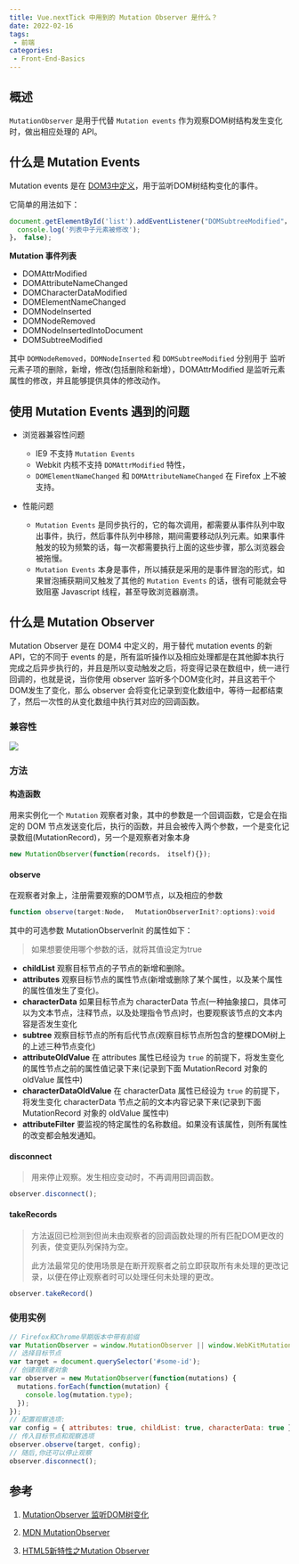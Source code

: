 ```yaml
---
title: Vue.nextTick 中用到的 Mutation Observer 是什么？
date: 2022-02-16
tags:
 - 前端
categories: 
 - Front-End-Basics
---
```


## 概述

`MutationObserver` 是用于代替 `Mutation events` 作为观察DOM树结构发生变化时，做出相应处理的 API。

## 什么是 Mutation Events

Mutation events 是在 [DOM3中定义](https://link.jianshu.com/?t=https://www.w3.org/TR/DOM-Level-3-Events/#events-mutationevents)，用于监听DOM树结构变化的事件。

它简单的用法如下：

```javascript
document.getElementById('list').addEventListener("DOMSubtreeModified"， function(){
  console.log('列表中子元素被修改');
}， false);
```

**Mutation 事件列表**

- DOMAttrModified
- DOMAttributeNameChanged
- DOMCharacterDataModified
- DOMElementNameChanged
- DOMNodeInserted
- DOMNodeRemoved
- DOMNodeInsertedIntoDocument
- DOMSubtreeModified

其中 `DOMNodeRemoved`，`DOMNodeInserted` 和 `DOMSubtreeModified` 分别用于 监听元素子项的删除，新增，修改(包括删除和新增），DOMAttrModified 是监听元素属性的修改，并且能够提供具体的修改动作。

## 使用 Mutation Events 遇到的问题

- 浏览器兼容性问题
  - IE9 不支持 `Mutation Events`
  - Webkit 内核不支持 `DOMAttrModified` 特性，
  - `DOMElementNameChanged` 和 `DOMAttributeNameChanged` 在 Firefox 上不被支持。

- 性能问题
  - `Mutation Events` 是同步执行的，它的每次调用，都需要从事件队列中取出事件，执行，然后事件队列中移除，期间需要移动队列元素。如果事件触发的较为频繁的话，每一次都需要执行上面的这些步骤，那么浏览器会被拖慢。
  - `Mutation Events` 本身是事件，所以捕获是采用的是事件冒泡的形式，如果冒泡捕获期间又触发了其他的 `Mutation Events` 的话，很有可能就会导致阻塞 Javascript 线程，甚至导致浏览器崩溃。



## 什么是 Mutation Observer

Mutation Observer 是在 DOM4 中定义的，用于替代 mutation events 的新API，它的不同于 events 的是，所有监听操作以及相应处理都是在其他脚本执行完成之后异步执行的，并且是所以变动触发之后，将变得记录在数组中，统一进行回调的，也就是说，当你使用 observer 监听多个DOM变化时，并且这若干个DOM发生了变化，那么 observer 会将变化记录到变化数组中，等待一起都结束了，然后一次性的从变化数组中执行其对应的回调函数。

### 兼容性

![](https://markdowncun.oss-cn-beijing.aliyuncs.com/20220216062627.png)





### 方法

#### 构造函数

用来实例化一个 `Mutation` 观察者对象，其中的参数是一个回调函数，它是会在指定的 DOM 节点发送变化后，执行的函数，并且会被传入两个参数，一个是变化记录数组(MutationRecord)，另一个是观察者对象本身



```javascript
new MutationObserver(function(records， itself){});
```

#### observe

在观察者对象上，注册需要观察的DOM节点，以及相应的参数

```typescript
function observe(target:Node，  MutationObserverInit?:options):void
```

其中的可选参数 MutationObserverInit 的属性如下：

> 如果想要使用哪个参数的话，就将其值设定为true

- **childList**  观察目标节点的子节点的新增和删除。
- **attributes** 观察目标节点的属性节点(新增或删除了某个属性，以及某个属性的属性值发生了变化)。
- **characterData** 如果目标节点为 characterData 节点(一种抽象接口，具体可以为文本节点，注释节点，以及处理指令节点)时，也要观察该节点的文本内容是否发生变化
- **subtree** 观察目标节点的所有后代节点(观察目标节点所包含的整棵DOM树上的上述三种节点变化)
- **attributeOldValue** 在 attributes 属性已经设为 `true` 的前提下，将发生变化的属性节点之前的属性值记录下来(记录到下面 MutationRecord 对象的 oldValue 属性中)
- **characterDataOldValue** 在 characterData 属性已经设为 `true` 的前提下，将发生变化 characterData 节点之前的文本内容记录下来(记录到下面 MutationRecord 对象的 oldValue 属性中)
- **attributeFilter** 要监视的特定属性的名称数组。如果没有该属性，则所有属性的改变都会触发通知。

#### disconnect

> 用来停止观察。发生相应变动时，不再调用回调函数。

```javascript
observer.disconnect();
```

#### takeRecords

> 方法返回已检测到但尚未由观察者的回调函数处理的所有匹配DOM更改的列表，使变更队列保持为空。 
>
> 此方法最常见的使用场景是在断开观察者之前立即获取所有未处理的更改记录，以便在停止观察者时可以处理任何未处理的更改。

```javascript
observer.takeRecord()
```



### 使用实例

```javascript
// Firefox和Chrome早期版本中带有前缀
var MutationObserver = window.MutationObserver || window.WebKitMutationObserver || window.MozMutationObserver
// 选择目标节点
var target = document.querySelector('#some-id'); 
// 创建观察者对象
var observer = new MutationObserver(function(mutations) {  
  mutations.forEach(function(mutation) { 
    console.log(mutation.type); 
  }); 
}); 
// 配置观察选项:
var config = { attributes: true, childList: true, characterData: true } 
// 传入目标节点和观察选项
observer.observe(target, config); 
// 随后,你还可以停止观察
observer.disconnect();
```



## 参考

1. [MutationObserver 监听DOM树变化](https://www.jianshu.com/p/b5c9e4c7b1e1)

2. [MDN MutationObserver](https://developer.mozilla.org/en-US/docs/Web/API/MutationObserver)

3. [HTML5新特性之Mutation Observer ](https://www.cnblogs.com/jscode/p/3600060.html)